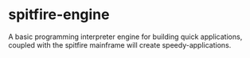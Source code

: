 # spitfire-engine
A basic programming interpreter engine for building quick applications, coupled with the spitfire mainframe will create speedy-applications.
